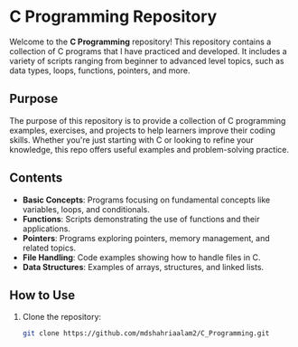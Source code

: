 # C Programming Repository

Welcome to the **C Programming** repository! This repository contains a collection of C programs that I have practiced and developed. It includes a variety of scripts ranging from beginner to advanced level topics, such as data types, loops, functions, pointers, and more.

## Purpose
The purpose of this repository is to provide a collection of C programming examples, exercises, and projects to help learners improve their coding skills. Whether you're just starting with C or looking to refine your knowledge, this repo offers useful examples and problem-solving practice.

## Contents
- **Basic Concepts**: Programs focusing on fundamental concepts like variables, loops, and conditionals.
- **Functions**: Scripts demonstrating the use of functions and their applications.
- **Pointers**: Programs exploring pointers, memory management, and related topics.
- **File Handling**: Code examples showing how to handle files in C.
- **Data Structures**: Examples of arrays, structures, and linked lists.

## How to Use
1. Clone the repository:
   ```bash
   git clone https://github.com/mdshahriaalam2/C_Programming.git

